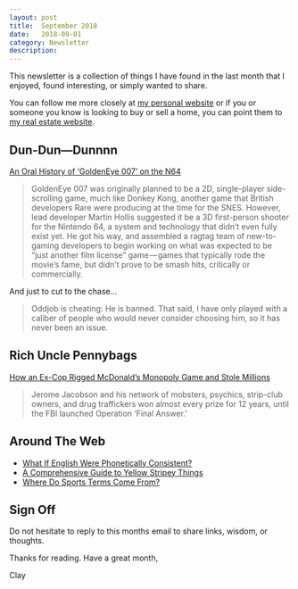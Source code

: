 ```yaml
---
layout: post
title:  September 2018
date:   2018-09-01
category: Newsletter
description: 
---
```


This newsletter is a collection of things I have found in the last month that I enjoyed, found interesting, or simply wanted to share.

You can follow me more closely at [my personal website](http://claycarson.net "Personal Website") or if you or someone you know is looking to buy or sell a home, you can point them to [my real estate website](http://claycarson.com "Business Website ").

## Dun-Dun—Dunnnn

[An Oral History of ‘GoldenEye 007’ on the N64](https://melmagazine.com/an-oral-history-of-goldeneye-007-on-the-n64-129844f1c5ab)

> GoldenEye 007 was originally planned to be a 2D, single-player side-scrolling game, much like Donkey Kong, another game that British developers Rare were producing at the time for the SNES. However, lead developer Martin Hollis suggested it be a 3D first-person shooter for the Nintendo 64, a system and technology that didn’t even fully exist yet. He got his way, and assembled a ragtag team of new-to-gaming developers to begin working on what was expected to be “just another film license” game — games that typically rode the movie’s fame, but didn’t prove to be smash hits, critically or commercially.

And just to cut to the chase…

> Oddjob is cheating: He is banned. That said, I have only played with a caliber of people who would never consider choosing him, so it has never been an issue.
> 
## Rich Uncle Pennybags

[How an Ex-Cop Rigged McDonald’s Monopoly Game and Stole Millions](https://www.thedailybeast.com/how-an-ex-cop-rigged-mcdonalds-monopoly-game-and-stole-millions "How an Ex-Cop Rigged McDonald’s Monopoly Game and Stole Millions")

> Jerome Jacobson and his network of mobsters, psychics, strip-club owners, and drug traffickers won almost every prize for 12 years, until the FBI launched Operation ‘Final Answer.’
> 
## Around The Web

- [What If English Were Phonetically Consistent?](https://youtu.be/A8zWWp0akUU "What If English Were Phonetically Consistent?")
- [A Comprehensive Guide to Yellow Stripey Things](https://kottke.org/18/08/a-comprehensive-guide-to-yellow-stripey-things "A Comprehensive Guide to Yellow Stripey Things")
- [Where Do Sports Terms Come From?](https://www.nytimes.com/2018/08/06/sports/sports-cliches-metaphors.html "We Use Sports Terms All the Time. But Where Do They Come From?")

## Sign Off

Do not hesitate to reply to this months email to share links, wisdom, or thoughts.

Thanks for reading. Have a great month,

Clay